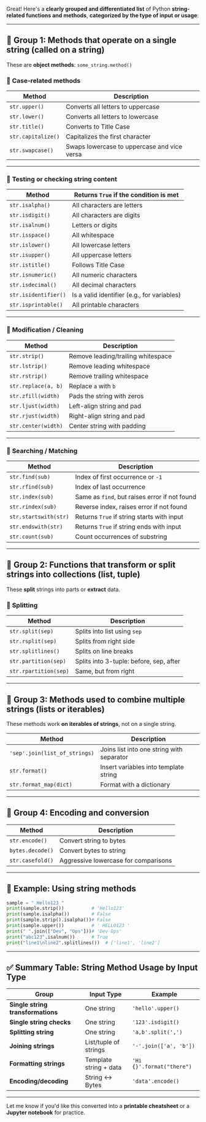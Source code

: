 Great! Here's a **clearly grouped and differentiated list** of Python **string-related functions and methods**, **categorized by the type of input or usage**:

---

## 🧩 **Group 1: Methods that operate on a single string (called on a string)**

These are **object methods**: `some_string.method()`

### 🔡 **Case-related methods**

| Method             | Description                                 |
| ------------------ | ------------------------------------------- |
| `str.upper()`      | Converts all letters to uppercase           |
| `str.lower()`      | Converts all letters to lowercase           |
| `str.title()`      | Converts to Title Case                      |
| `str.capitalize()` | Capitalizes the first character             |
| `str.swapcase()`   | Swaps lowercase to uppercase and vice versa |

---

### 🔎 **Testing or checking string content**

| Method               | Returns `True` if the condition is met      |
| -------------------- | ------------------------------------------- |
| `str.isalpha()`      | All characters are letters                  |
| `str.isdigit()`      | All characters are digits                   |
| `str.isalnum()`      | Letters or digits                           |
| `str.isspace()`      | All whitespace                              |
| `str.islower()`      | All lowercase letters                       |
| `str.isupper()`      | All uppercase letters                       |
| `str.istitle()`      | Follows Title Case                          |
| `str.isnumeric()`    | All numeric characters                      |
| `str.isdecimal()`    | All decimal characters                      |
| `str.isidentifier()` | Is a valid identifier (e.g., for variables) |
| `str.isprintable()`  | All printable characters                    |

---

### 🔧 **Modification / Cleaning**

| Method              | Description                        |
| ------------------- | ---------------------------------- |
| `str.strip()`       | Remove leading/trailing whitespace |
| `str.lstrip()`      | Remove leading whitespace          |
| `str.rstrip()`      | Remove trailing whitespace         |
| `str.replace(a, b)` | Replace `a` with `b`               |
| `str.zfill(width)`  | Pads the string with zeros         |
| `str.ljust(width)`  | Left-align string and pad          |
| `str.rjust(width)`  | Right-align string and pad         |
| `str.center(width)` | Center string with padding         |

---

### 📍 **Searching / Matching**

| Method                | Description                                   |
| --------------------- | --------------------------------------------- |
| `str.find(sub)`       | Index of first occurrence or `-1`             |
| `str.rfind(sub)`      | Index of last occurrence                      |
| `str.index(sub)`      | Same as `find`, but raises error if not found |
| `str.rindex(sub)`     | Reverse index, raises error if not found      |
| `str.startswith(str)` | Returns `True` if string starts with input    |
| `str.endswith(str)`   | Returns `True` if string ends with input      |
| `str.count(sub)`      | Count occurrences of substring                |

---

## 🔗 **Group 2: Functions that transform or split strings into collections (list, tuple)**

These **split** strings into parts or **extract** data.

### 🔨 **Splitting**

| Method                | Description                             |
| --------------------- | --------------------------------------- |
| `str.split(sep)`      | Splits into list using `sep`            |
| `str.rsplit(sep)`     | Splits from right side                  |
| `str.splitlines()`    | Splits on line breaks                   |
| `str.partition(sep)`  | Splits into 3-tuple: before, sep, after |
| `str.rpartition(sep)` | Same, but from right                    |

---

## 🧷 **Group 3: Methods used to combine multiple strings (lists or iterables)**

These methods work **on iterables of strings**, not on a single string.

| Method                        | Description                               |
| ----------------------------- | ----------------------------------------- |
| `'sep'.join(list_of_strings)` | Joins list into one string with separator |
| `str.format()`                | Insert variables into template string     |
| `str.format_map(dict)`        | Format with a dictionary                  |

---

## 🧵 **Group 4: Encoding and conversion**

| Method           | Description                          |
| ---------------- | ------------------------------------ |
| `str.encode()`   | Convert string to bytes              |
| `bytes.decode()` | Convert bytes to string              |
| `str.casefold()` | Aggressive lowercase for comparisons |

---

## 🧪 Example: Using string methods

```python
sample = " Hello123 "
print(sample.strip())          # 'Hello123'
print(sample.isalpha())        # False
print(sample.strip().isalpha())# False
print(sample.upper())          # ' HELLO123 '
print(" ".join(["Dev", "Ops"]))# 'Dev Ops'
print("abc123".isalnum())      # True
print("line1\nline2".splitlines())  # ['line1', 'line2']
```

---

## ✅ Summary Table: String Method Usage by Input Type

| **Group**                         | **Input Type**         | **Example**               |
| --------------------------------- | ---------------------- | ------------------------- |
| **Single string transformations** | One string             | `'hello'.upper()`         |
| **Single string checks**          | One string             | `'123'.isdigit()`         |
| **Splitting string**              | One string             | `'a,b'.split(',')`        |
| **Joining strings**               | List/tuple of strings  | `'-'.join(['a', 'b'])`    |
| **Formatting strings**            | Template string + data | `'Hi {}'.format("there")` |
| **Encoding/decoding**             | String ↔ Bytes         | `'data'.encode()`         |

---

Let me know if you'd like this converted into a **printable cheatsheet** or a **Jupyter notebook** for practice.
